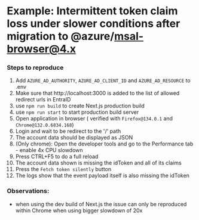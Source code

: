 
# Example: Intermittent token claim loss under slower conditions after migration to @azure/msal-browser@4.x


### Steps to reproduce

1. Add `AZURE_AD_AUTHORITY`, `AZURE_AD_CLIENT_ID` and `AZURE_AD_RESOURCE` to .env
2. Make sure that http://localhost:3000 is added to the list of allowed redirect urls in EntraID
3. use `npm run build` to create Next.js production build
4. use `npm run start` to start production build server
5. Open application in browser ( verified with `Firefox@134.0.1` and `Chrome@132.0.6834.168`)
6. Login and wait to be redirect to the '/' path 
7. The account data should be displayed as JSON
8. (Only chrome): Open the developer tools and go to the Performance tab - enable 4x CPU slowdown 
9. Press CTRL+F5  to do a full reload
10. The account data shown is missing the idToken and all of its claims
11. Press the `Fetch token silently` button
12. The logs show that the event payload itself is also missing the idToken


### Observations:

- when using the dev build of Next.js the issue can only be reproduced within Chrome when using bigger slowdown of 20x
